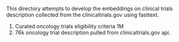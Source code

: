 This directory attempts to develop the embeddings on clinical trials description collected from the clinicaltrials.gov using fasttext.
1. Curated oncology trials eligibility criteria 1M
2. 76k oncology trial description pulled from clinicaltrials.gov api.

